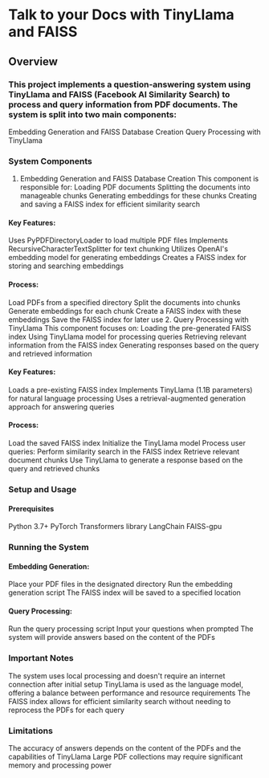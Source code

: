 # Talk to your Docs with TinyLlama and FAISS
## Overview
### This project implements a question-answering system using TinyLlama and FAISS (Facebook AI Similarity Search) to process and query information from PDF documents. The system is split into two main components:
Embedding Generation and FAISS Database Creation
Query Processing with TinyLlama
### System Components
1. Embedding Generation and FAISS Database Creation
This component is responsible for:
Loading PDF documents
Splitting the documents into manageable chunks
Generating embeddings for these chunks
Creating and saving a FAISS index for efficient similarity search
#### Key Features:
Uses PyPDFDirectoryLoader to load multiple PDF files
Implements RecursiveCharacterTextSplitter for text chunking
Utilizes OpenAI's embedding model for generating embeddings
Creates a FAISS index for storing and searching embeddings
#### Process:
Load PDFs from a specified directory
Split the documents into chunks
Generate embeddings for each chunk
Create a FAISS index with these embeddings
Save the FAISS index for later use
2. Query Processing with TinyLlama
This component focuses on:
Loading the pre-generated FAISS index
Using TinyLlama model for processing queries
Retrieving relevant information from the FAISS index
Generating responses based on the query and retrieved information
#### Key Features:
Loads a pre-existing FAISS index
Implements TinyLlama (1.1B parameters) for natural language processing
Uses a retrieval-augmented generation approach for answering queries
#### Process:
Load the saved FAISS index
Initialize the TinyLlama model
Process user queries:
Perform similarity search in the FAISS index
Retrieve relevant document chunks
Use TinyLlama to generate a response based on the query and retrieved chunks
### Setup and Usage
#### Prerequisites
Python 3.7+
PyTorch
Transformers library
LangChain
FAISS-gpu

### Running the System
#### Embedding Generation:
Place your PDF files in the designated directory
Run the embedding generation script
The FAISS index will be saved to a specified location
#### Query Processing:
Run the query processing script
Input your questions when prompted
The system will provide answers based on the content of the PDFs
### Important Notes
The system uses local processing and doesn't require an internet connection after initial setup
TinyLlama is used as the language model, offering a balance between performance and resource requirements
The FAISS index allows for efficient similarity search without needing to reprocess the PDFs for each query
### Limitations
The accuracy of answers depends on the content of the PDFs and the capabilities of TinyLlama
Large PDF collections may require significant memory and processing power
